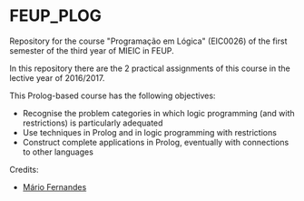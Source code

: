 # FEUP_PLOG
Repository for the course "Programação em Lógica" (EIC0026) of the first semester of the third year of MIEIC in FEUP.

In this repository there are the 2 practical assignments of this course in the lective year of 2016/2017.

This Prolog-based course has the following objectives:
* Recognise the problem categories in which logic programming (and with restrictions) is particularly adequated
* Use techniques in Prolog and in logic programming with restrictions
* Construct complete applications in Prolog, eventually with connections to other languages

Credits:
* [Mário Fernandes](https://github.com/MarioFernandes73)
